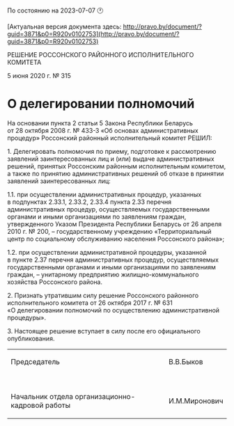 По состоянию на 2023-07-07 &#x1F550;

[Актуальная версия документа здесь: http://pravo.by/document/?guid=3871&p0=R920v0102753](http://pravo.by/document/?guid=3871&p0=R920v0102753)

<p>РЕШЕНИЕ РОССОНСКОГО РАЙОННОГО ИСПОЛНИТЕЛЬНОГО КОМИТЕТА</p>
<p>5 июня 2020 г. № 315</p>
<h1>О делегировании полномочий</h1>
<p>На основании пункта 2 статьи 5 Закона Республики Беларусь от 28 октября 2008 г. № 433-З «Об основах административных процедур» Россонский районный исполнительный комитет РЕШИЛ:</p>
<p>1. Делегировать полномочия по приему, подготовке к рассмотрению заявлений заинтересованных лиц и (или) выдаче административных решений, принятых Россонским районным исполнительным комитетом, а также по принятию административных решений об отказе в принятии заявлений заинтересованных лиц:</p>
<p>1.1. при осуществлении административных процедур, указанных в подпунктах 2.33.1, 2.33.2, 2.33.4 пункта 2.33 перечня административных процедур, осуществляемых государственными органами и иными организациями по заявлениям граждан, утвержденного Указом Президента Республики Беларусь от 26 апреля 2010 г. № 200, – государственному учреждению «Территориальный центр по социальному обслуживанию населения Россонского района»;</p>
<p>1.2. при осуществлении административной процедуры, указанной в пункте 2.37 перечня административных процедур, осуществляемых государственными органами и иными организациями по заявлениям граждан, – унитарному предприятию жилищно-коммунального хозяйства Россонского района.</p>
<p>2. Признать утратившим силу решение Россонского районного исполнительного комитета от 26 октября 2017 г. № 631 «О делегировании полномочий по осуществлению административной процедуры».</p>
<p>3. Настоящее решение вступает в силу после его официального опубликования.</p>
<p></p>
<table>
<tr>
<td><p>Председатель</p></td>
<td><p>В.В.Быков</p></td>
</tr>
<tr>
<td><p></p></td>
<td><p></p></td>
</tr>
<tr>
<td><p>Начальник отдела организационно-кадровой работы</p></td>
<td><p>И.М.Миронович</p></td>
</tr>
</table>
<p></p>